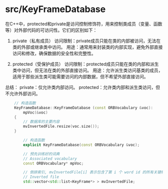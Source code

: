 # src/KeyFrameDatabase

在C++中，protected和private是访问控制修饰符，用来控制类成员（变量、函数等）对外部代码的可访问性。它们的区别如下：

1. private（私有成员）
访问限制：private成员只能在类的内部被访问，无法在类的外部或继承类中访问。
用途：通常用来封装类的内部实现，避免外部直接访问和修改，确保数据的安全性和完整性。

2. protected（受保护成员）
访问限制：protected成员只能在类的内部和派生类中访问，但无法在类的外部直接访问。
用途：允许派生类访问基类的成员，适用于那些派生类可能需要访问的内部数据，但不希望外部直接访问。

总结：
private：仅允许类内部访问。
protected：允许类内部和派生类访问，但不允许外部访问。

```c++
    // 构造函数
    KeyFrameDatabase::KeyFrameDatabase (const ORBVocabulary &voc):
        mpVoc(&voc)
    {
        // 数据库的主要内容
        mvInvertedFile.resize(voc.size());
    }
```

```c++
        // 构造函数
        explicit KeyFrameDatabase(const ORBVocabulary &voc);
```

```c++
        // 预先训练好的词典
        // Associated vocabulary
        const ORBVocabulary* mpVoc;

        // 倒排索引, mvInvertedFile[i] 表示包含了第 i 个 word id 的所有关键帧
        // Inverted file
        std::vector<std::list<KeyFrame*> > mvInvertedFile;
```


